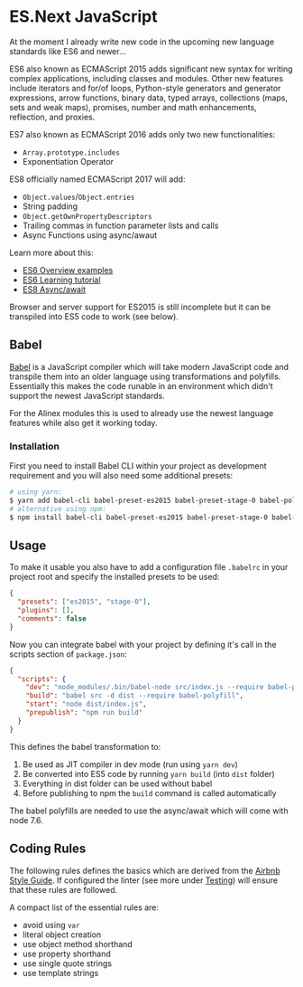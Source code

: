 # ES.Next JavaScript

At the moment I already write new code in the upcoming new language
standards like ES6 and newer...

ES6 also known as ECMAScript 2015 adds significant new syntax for writing complex
applications, including classes and modules. Other new features include iterators
and for/of loops, Python-style generators and generator expressions, arrow functions,
binary data, typed arrays, collections (maps, sets and weak maps), promises, number
and math enhancements, reflection, and proxies.

ES7 also known as ECMAScript 2016 adds only two new functionalities:
- `Array.prototype.includes`
- Exponentiation Operator

ES8 officially named ECMAScript 2017 will add:
- `Object.values`/`Object.entries`
- String padding
- `Object.getOwnPropertyDescriptors`
- Trailing commas in function parameter lists and calls
- Async Functions using async/awaut

Learn more about this:
- [ES6 Overview examples](http://es6-features.org/#StringInterpolation)
- [ES6 Learning tutorial](https://babeljs.io/learn-es2015/)
- [ES8 Async/await](http://stackabuse.com/node-js-async-await-in-es7/)

Browser and server support for ES2015 is still incomplete but it can be transpiled
into ES5 code to work (see below).


## Babel

[Babel](http://babeljs.io/) is a JavaScript compiler which will take modern JavaScript
code and transpile them into an older language using transformations and polyfills.
Essentially this makes the code runable in an environment which didn't support
the newest JavaScript standards.

For the Alinex modules this is used to already use the newest language features
while also get it working today.

### Installation

First you need to install Babel CLI within your project as development requirement
and you will also need some additional presets:

```bash
# using yarn:
$ yarn add babel-cli babel-preset-es2015 babel-preset-stage-0 babel-polyfill --dev
# alternative using npm:
$ npm install babel-cli babel-preset-es2015 babel-preset-stage-0 babel-polyfill --save-dev
```

## Usage

To make it usable you also have to add a configuration file `.babelrc` in your project
root and specify the installed presets to be used:

```json
{
  "presets": ["es2015", "stage-0"],
  "plugins": [],
  "comments": false
}
```

Now you can integrate babel with your project by defining it's call in the scripts
section of `package.json`:

```json
{
  "scripts": {
    "dev": "node_modules/.bin/babel-node src/index.js --require babel-polyfill",
    "build": "babel src -d dist --require babel-polyfill",
    "start": "node dist/index.js",
    "prepublish": "npm run build"
  }
}
```

This defines the babel transformation to:
1. Be used as JIT compiler in dev mode (run using `yarn dev`)
2. Be converted into ES5 code by running `yarn build` (into `dist` folder)
3. Everything in dist folder can be used without babel
4. Before publishing to npm the `build` command is called automatically

The babel polyfills are needed to use the async/await which will come with
node 7.6.


## Coding Rules

The following rules defines the basics which are derived from the
[Airbnb Style Guide](https://github.com/airbnb/javascript/blob/master/README.md).
If configured the linter (see more under [Testing](test.md)) will ensure that these
rules are followed.

A compact list of the essential rules are:
- avoid using `var`
- literal object creation
- use object method shorthand
- use property shorthand
- use single quote strings
- use template strings
